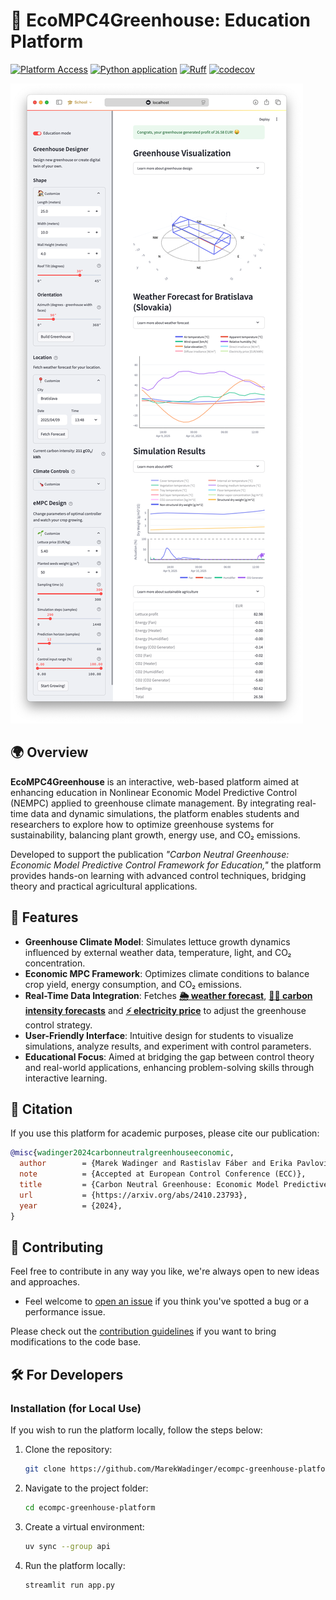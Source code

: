 # 🌱 EcoMPC4Greenhouse: Education Platform

[![Platform Access](https://img.shields.io/badge/Platform-Access%20Here-brightgreen)](http://ecompc4greenhouse.streamlit.app)
[![Python application](https://github.com/MarekWadinger/ecompc-greenhouse-platform/actions/workflows/python-app.yml/badge.svg)](https://github.com/MarekWadinger/ecompc-greenhouse-platform/actions/workflows/python-app.yml)
[![Ruff](https://img.shields.io/endpoint?url=https://raw.githubusercontent.com/astral-sh/ruff/main/assets/badge/v2.json)](https://github.com/astral-sh/ruff)
[![codecov](https://codecov.io/gh/MarekWadinger/ecompc-greenhouse-platform/graph/badge.svg?token=UWBJ585H4J)](https://codecov.io/gh/MarekWadinger/ecompc-greenhouse-platform)

[![Webpage Overview](publications/figures/webpage.png)](http://ecompc4greenhouse.streamlit.app)

## 🌍 Overview

**EcoMPC4Greenhouse** is an interactive, web-based platform aimed at enhancing education in Nonlinear Economic Model Predictive Control (NEMPC) applied to greenhouse climate management. By integrating real-time data and dynamic simulations, the platform enables students and researchers to explore how to optimize greenhouse systems for sustainability, balancing plant growth, energy use, and CO₂ emissions.

Developed to support the publication *"Carbon Neutral Greenhouse: Economic Model Predictive Control Framework for Education,"* the platform provides hands-on learning with advanced control techniques, bridging theory and practical agricultural applications.

## 🚀 Features

- **Greenhouse Climate Model**: Simulates lettuce growth dynamics influenced by external weather data, temperature, light, and CO₂ concentration.
- **Economic MPC Framework**: Optimizes climate conditions to balance crop yield, energy consumption, and CO₂ emissions.
- **Real-Time Data Integration**: Fetches **[🌦️ weather forecast](https://open-meteo.com)**, **[😶‍🌫️ carbon intensity forecasts](https://api.electricitymap.org)** and **[⚡️ electricity price](https://newtransparency.entsoe.eu/)** to adjust the greenhouse control strategy.
- **User-Friendly Interface**: Intuitive design for students to visualize simulations, analyze results, and experiment with control parameters.
- **Educational Focus**: Aimed at bridging the gap between control theory and real-world applications, enhancing problem-solving skills through interactive learning.

## 📜 Citation

If you use this platform for academic purposes, please cite our publication:

```bibtex
@misc{wadinger2024carbonneutralgreenhouseeconomic,
  author        = {Marek Wadinger and Rastislav Fáber and Erika Pavlovičová and Radoslav Paulen},
  note          = {Accepted at European Control Conference (ECC)},
  title         = {Carbon Neutral Greenhouse: Economic Model Predictive Control Framework for Education},
  url           = {https://arxiv.org/abs/2410.23793},
  year          = {2024},
}
```

## 👐 Contributing

Feel free to contribute in any way you like, we're always open to new ideas and
approaches.

- Feel welcome to
[open an issue](https://github.com/MarekWadinger/ecompc-greenhouse-platform/issues/new/choose)
if you think you've spotted a bug or a performance issue.

Please check out the [contribution guidelines](CONTRIBUTING.md)
if you want to bring modifications to the code base.

## 🛠 For Developers

### Installation (for Local Use)

If you wish to run the platform locally, follow the steps below:

1. Clone the repository:

    ```sh
    git clone https://github.com/MarekWadinger/ecompc-greenhouse-platform.git
    ```

2. Navigate to the project folder:

    ```sh
    cd ecompc-greenhouse-platform
    ```

3. Create a virtual environment:

    ```sh
    uv sync --group api
    ```

4. Run the platform locally:

    ```sh
    streamlit run app.py
    ```
